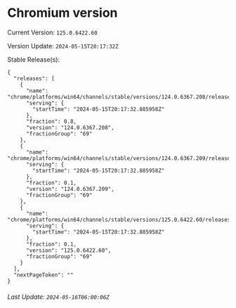 # Chromium version

Current Version: `125.0.6422.60`

Version Update: `2024-05-15T20:17:32Z`

Stable Release(s):
```
{
  "releases": [
    {
      "name": "chrome/platforms/win64/channels/stable/versions/124.0.6367.208/releases/1715804252",
      "serving": {
        "startTime": "2024-05-15T20:17:32.885958Z"
      },
      "fraction": 0.8,
      "version": "124.0.6367.208",
      "fractionGroup": "69"
    },
    {
      "name": "chrome/platforms/win64/channels/stable/versions/124.0.6367.209/releases/1715804252",
      "serving": {
        "startTime": "2024-05-15T20:17:32.885958Z"
      },
      "fraction": 0.1,
      "version": "124.0.6367.209",
      "fractionGroup": "69"
    },
    {
      "name": "chrome/platforms/win64/channels/stable/versions/125.0.6422.60/releases/1715804252",
      "serving": {
        "startTime": "2024-05-15T20:17:32.885958Z"
      },
      "fraction": 0.1,
      "version": "125.0.6422.60",
      "fractionGroup": "69"
    }
  ],
  "nextPageToken": ""
}
```

###### Last Update: `2024-05-16T06:00:06Z`
        
